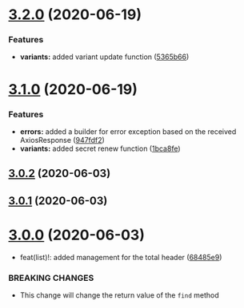 # [3.2.0](https://github.com/aerogear/unifiedpush-admin-client/compare/3.1.0...3.2.0) (2020-06-19)


### Features

* **variants:** added variant update function ([5365b66](https://github.com/aerogear/unifiedpush-admin-client/commit/5365b666cd1914130127cda918012d0cc51339f7))



# [3.1.0](https://github.com/aerogear/unifiedpush-admin-client/compare/3.0.2...3.1.0) (2020-06-19)


### Features

* **errors:** added a builder for error exception based on the received AxiosResponse ([947fdf2](https://github.com/aerogear/unifiedpush-admin-client/commit/947fdf2f9c77a62ccb152a2dab9087a47e8ad07c))
* **variants:** added secret renew function ([1bca8fe](https://github.com/aerogear/unifiedpush-admin-client/commit/1bca8fe9b4f60ab4cd64fb444209d863d545a8b5))



## [3.0.2](https://github.com/aerogear/unifiedpush-admin-client/compare/3.0.1...3.0.2) (2020-06-03)



## [3.0.1](https://github.com/aerogear/unifiedpush-admin-client/compare/3.0.0...3.0.1) (2020-06-03)



# [3.0.0](https://github.com/aerogear/unifiedpush-admin-client/compare/2.0.11...3.0.0) (2020-06-03)


* feat(list)!: added management for the total header ([68485e9](https://github.com/aerogear/unifiedpush-admin-client/commit/68485e9f7217387ce8b89461a130be33f0f2c18e))


### BREAKING CHANGES

* This change will change the return value of the `find`
method



